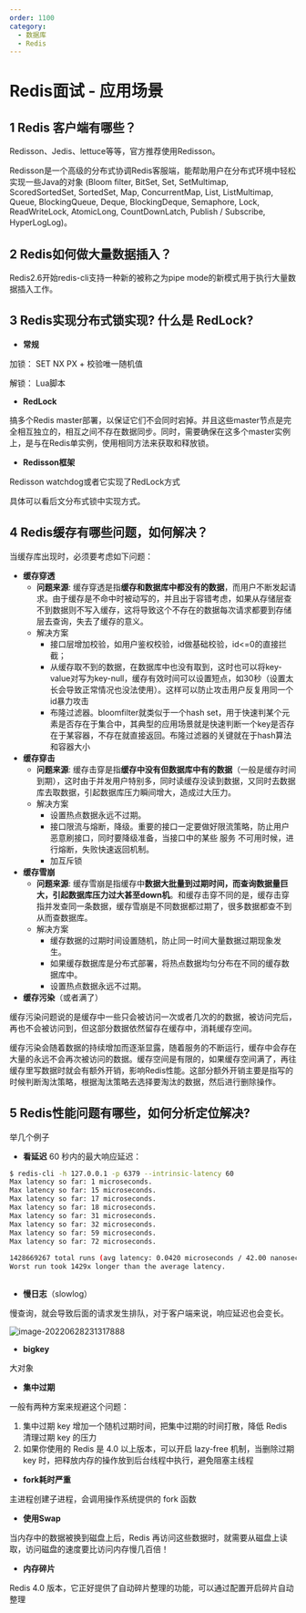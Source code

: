 ```yaml
---
order: 1100
category:
  - 数据库
  - Redis
---
```



# Redis面试 - 应用场景

## 1 Redis 客户端有哪些？

Redisson、Jedis、lettuce等等，官方推荐使用Redisson。

Redisson是一个高级的分布式协调Redis客服端，能帮助用户在分布式环境中轻松实现一些Java的对象 (Bloom filter, BitSet, Set, SetMultimap, ScoredSortedSet, SortedSet, Map, ConcurrentMap, List, ListMultimap, Queue, BlockingQueue, Deque, BlockingDeque, Semaphore, Lock, ReadWriteLock, AtomicLong, CountDownLatch, Publish / Subscribe, HyperLogLog)。

## 2 Redis如何做大量数据插入？

Redis2.6开始redis-cli支持一种新的被称之为pipe mode的新模式用于执行大量数据插入工作。

## 3 Redis实现分布式锁实现? 什么是 RedLock?

- **常规**

加锁： SET NX PX + 校验唯一随机值

解锁： Lua脚本

- **RedLock**

搞多个Redis master部署，以保证它们不会同时宕掉。并且这些master节点是完全相互独立的，相互之间不存在数据同步。同时，需要确保在这多个master实例上，是与在Redis单实例，使用相同方法来获取和释放锁。

- **Redisson框架**

Redisson watchdog或者它实现了RedLock方式

具体可以看后文分布式锁中实现方式。

## 4 Redis缓存有哪些问题，如何解决？

当缓存库出现时，必须要考虑如下问题：

- **缓存穿透**
  - **问题来源**: 缓存穿透是指**缓存和数据库中都没有的数据**，而用户不断发起请求。由于缓存是不命中时被动写的，并且出于容错考虑，如果从存储层查不到数据则不写入缓存，这将导致这个不存在的数据每次请求都要到存储层去查询，失去了缓存的意义。
  - 解决方案
    - 接口层增加校验，如用户鉴权校验，id做基础校验，id<=0的直接拦截；
    - 从缓存取不到的数据，在数据库中也没有取到，这时也可以将key-value对写为key-null，缓存有效时间可以设置短点，如30秒（设置太长会导致正常情况也没法使用）。这样可以防止攻击用户反复用同一个id暴力攻击
    - 布隆过滤器。bloomfilter就类似于一个hash set，用于快速判某个元素是否存在于集合中，其典型的应用场景就是快速判断一个key是否存在于某容器，不存在就直接返回。布隆过滤器的关键就在于hash算法和容器大小
- **缓存穿击**
  - **问题来源**: 缓存击穿是指**缓存中没有但数据库中有的数据**（一般是缓存时间到期），这时由于并发用户特别多，同时读缓存没读到数据，又同时去数据库去取数据，引起数据库压力瞬间增大，造成过大压力。
  - 解决方案
    - 设置热点数据永远不过期。
    - 接口限流与熔断，降级。重要的接口一定要做好限流策略，防止用户恶意刷接口，同时要降级准备，当接口中的某些 服务  不可用时候，进行熔断，失败快速返回机制。
    - 加互斥锁
- **缓存雪崩**
  - **问题来源**: 缓存雪崩是指缓存中**数据大批量到过期时间，而查询数据量巨大，引起数据库压力过大甚至down机**。和缓存击穿不同的是，缓存击穿指并发查同一条数据，缓存雪崩是不同数据都过期了，很多数据都查不到从而查数据库。
  - 解决方案
    - 缓存数据的过期时间设置随机，防止同一时间大量数据过期现象发生。
    - 如果缓存数据库是分布式部署，将热点数据均匀分布在不同的缓存数据库中。
    - 设置热点数据永远不过期。
- **缓存污染**（或者满了）

缓存污染问题说的是缓存中一些只会被访问一次或者几次的的数据，被访问完后，再也不会被访问到，但这部分数据依然留存在缓存中，消耗缓存空间。

缓存污染会随着数据的持续增加而逐渐显露，随着服务的不断运行，缓存中会存在大量的永远不会再次被访问的数据。缓存空间是有限的，如果缓存空间满了，再往缓存里写数据时就会有额外开销，影响Redis性能。这部分额外开销主要是指写的时候判断淘汰策略，根据淘汰策略去选择要淘汰的数据，然后进行删除操作。

## 5 Redis性能问题有哪些，如何分析定位解决?

举几个例子

- **看延迟** 60 秒内的最大响应延迟：

```bash
$ redis-cli -h 127.0.0.1 -p 6379 --intrinsic-latency 60
Max latency so far: 1 microseconds.
Max latency so far: 15 microseconds.
Max latency so far: 17 microseconds.
Max latency so far: 18 microseconds.
Max latency so far: 31 microseconds.
Max latency so far: 32 microseconds.
Max latency so far: 59 microseconds.
Max latency so far: 72 microseconds.
 
1428669267 total runs (avg latency: 0.0420 microseconds / 42.00 nanoseconds per run).
Worst run took 1429x longer than the average latency.
   
```

- **慢日志**（slowlog）

慢查询，就会导致后面的请求发生排队，对于客户端来说，响应延迟也会变长。

![image-20220628231317888](https://zszblog.oss-cn-beijing.aliyuncs.com/zszblog/image-20220628231317888.png)

- **bigkey**

大对象

- **集中过期**

一般有两种方案来规避这个问题：

1. 集中过期 key 增加一个随机过期时间，把集中过期的时间打散，降低 Redis 清理过期 key 的压力
2. 如果你使用的 Redis 是 4.0 以上版本，可以开启 lazy-free 机制，当删除过期 key 时，把释放内存的操作放到后台线程中执行，避免阻塞主线程

- **fork耗时严重**

主进程创建子进程，会调用操作系统提供的 fork 函数

- **使用Swap**

当内存中的数据被换到磁盘上后，Redis 再访问这些数据时，就需要从磁盘上读取，访问磁盘的速度要比访问内存慢几百倍！

- **内存碎片**

Redis 4.0 版本，它正好提供了自动碎片整理的功能，可以通过配置开启碎片自动整理

